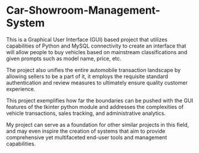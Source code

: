 # Car-Showroom-Management-System
This is a Graphical User Interface (GUI) based project that utilizes capabilities of Python and MySQL connectivity to create an interface that will allow people to buy vehicles based on mainstream classifications and given prompts such as model name, price, etc.

The project also unifies the entire automobile transaction landscape by allowing sellers to be a part of it, it employs the requisite standard authentication and review measures to ultimately ensure quality customer experience.   

This project exemplifies how far the boundaries can be pushed with the GUI features of the tkinter python module and addresses the complexities of vehicle transactions, sales tracking, and administrative analytics.

My project can serve as a foundation for other similar projects in this field, and may even inspire the creation of systems that aim to provide comprehensive yet multifaceted end-user tools and management capabilities.

